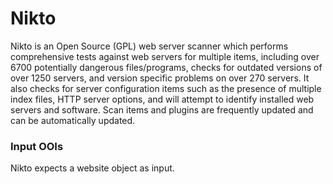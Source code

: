 # Nikto

Nikto is an Open Source (GPL) web server scanner which performs comprehensive tests against web servers for multiple items,
including over 6700 potentially dangerous files/programs, checks for outdated versions of over 1250 servers,
and version specific problems on over 270 servers. It also checks for server configuration items such as
the presence of multiple index files, HTTP server options, and will attempt to
identify installed web servers and software.
Scan items and plugins are frequently updated and can be automatically updated.

### Input OOIs

Nikto expects a website object as input.

